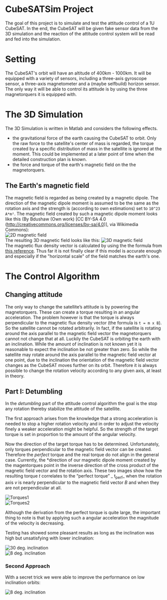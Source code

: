 # CubeSATSim Project
The goal of this project is to simulate and test the attitude control of a 1U CubeSAT. In the end, the CubeSAT will be given fake sensor data from the 3D simulation and the reaction of the attitude control system will be read and fed into the simulation.

# Setting
The CubeSAT's orbit will have an altitude of 400km - 1000km. It will be equipped with a variety of sensors, including a three-axis gyroscope sensor, a three-axis magnetometer and a (maybe selfbuild) horizon sensor. The only way it will be able to control its attitude  is by using the three magnetorquers it is equipped with.

# The 3D Simulation

The 3D Simulation is written in Matlab and considers the following effects.
- the gravitational force of the earth causing the CubeSAT to orbit. Only the raw force to the satellite's center of mass is regarded, the torque created by a specific distribution of mass in the satellite is ignored at the moment. This could be implemented at a later point of time when the detailed construction plan is known.
- the force and torque of the earth's magnetic field on the the magnetorquers.

## The Earth's magnetic field
The magnetic field is regarded as being created by a magnetic dipole. The direction of the magnetic dipole moment is assumed to be the same as the rotation axis and the strength is (according to own estimations) set to `10^23  A*m²`. The magnetic field created by such a magnetic dipole moment looks like this (By Bdushaw (Own work) [CC BY-SA 4.0 (http://creativecommons.org/licenses/by-sa/4.0)], via Wikimedia Commons):  
![2D magnetic field](https://upload.wikimedia.org/wikipedia/commons/5/51/Magnetic_dipole_moment.jpg "2D magnetic field")  
The resulting 3D magnetic field looks like this:
![3D magnetic field](https://raw.githubusercontent.com/ff17x3/CubeSATSim/master/images/BField.png "3D magnetic field")  
The magnetic flux density vector is calculated by using the the formula from [this reference]( https://en.wikipedia.org/wiki/Magnetic_dipole#External_magnetic_field_produced_by_a_magnetic_dipole_moment).
Thus far it is not finally clear if this model is accurate enough and especially if the "horizontal scale" of the field matches the earth's one.

# The Control Algorithm

## Changing attitude
The only way to change the satellite’s attitude is by powering the magnetorquers. These can create a torque resulting in an angular acceleration. The problem however is that the torque is always perpendicular to the magnetic flux density vector (the formula is `t = m x B`). So the satellite cannot be rotated arbitrarily. In fact, if the satellite is rotating around the axis parallel to the magnetic field vector the magnetorquers cannot not change that at all. Luckily the CubeSAT is orbiting the earth with an inclination. While the amount of inclination is not known yet it is reasonable to expect the inclination be not greater than zero. So while the satellite may rotate around the axis parallel to the magnetic field vector at one point, due to the inclination the orientation of the magnetic field vector changes as the CubeSAT moves further on its orbit. Therefore it is always possible to change the rotation velocity according to any given axis, at least in theory.


## Part I: Detumbling
In the _detumbling_ part of the attitude control algorithm the goal is the stop any rotation thereby stabilize the attitude of the satellite.  

The first approach arises from the knowledge that a strong acceleration is needed to stop a higher rotation velocity and in order to adjust the velocity finely a weaker acceleration might be helpful. So the strength of the target torque is set in proportion to the amount of the angular velocity.  

Now the direction of the target torque has to be determined. Unfortunately, only torques perpendicular to the magnetic field vector can be created. Therefore the _perfect_ torque and the real torque do not align in the general case. Currently, the *direction of our magnetic dipole moment created by the magentorques point in the inverse direction of the cross product of the magnetic field vector and the rotation axis. These two images show how the resulting torque _t_ correlates to the “perfect torque” _ t<sub>perf</sub>_ when the rotation axis _v_ is nearly perpendicular to the magnetic field vector _B_ and when they are not perpendicular at all.  

![Torques1](https://raw.githubusercontent.com/ff17x3/CubeSATSim/master/images/Torques1.PNG )    
![Torques2](https://raw.githubusercontent.com/ff17x3/CubeSATSim/master/images/Torques2.PNG )  

Although the derivation from the perfect torque is quite large, the important thing to note is that by applying such a angular acceleration the magnitude of the velocity is decreasing.  

Testing has showed some pleasant results as long as the inclination was high but unsatisfying with lower inclination:   

![30 deg. inclination](https://raw.githubusercontent.com/ff17x3/CubeSATSim/master/images/Detumbling30degIncl_regular.PNG )    
![8 deg. inclination](https://raw.githubusercontent.com/ff17x3/CubeSATSim/master/images/Detumbling8degIncl_regular.PNG )   

### Second Approach
With a secret trick we were able to improve the performance on low inclination orbits:  

![8 deg. inclination](https://raw.githubusercontent.com/ff17x3/CubeSATSim/master/images/Detumbling8degIncl_advanced.PNG )   





